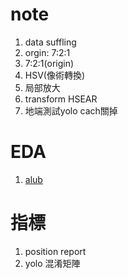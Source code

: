 # note

1. data suffling
2. orgin: 7:2:1
3. 7:2:1(origin)
4. HSV(像術轉換)
5. 局部放大
6. transform HSEAR
7. 地端測試yolo cach關掉

# EDA
1. [alub](https://docs.ultralytics.com/zh/integrations/albumentations/)

# 指標
1. position report
2. yolo 混淆矩陣